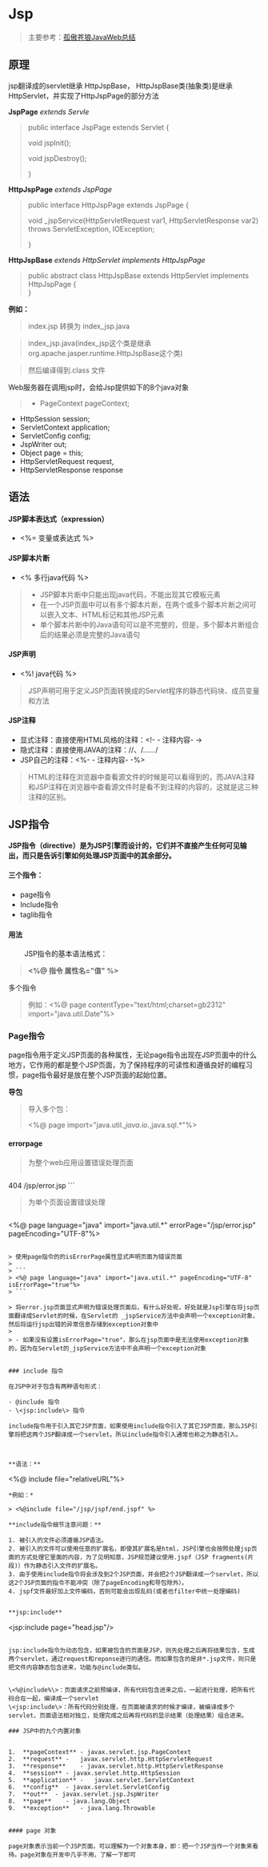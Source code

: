 # Jsp

> 主要参考：[孤傲苍狼JavaWeb总结](http://www.cnblogs.com/xdp-gacl/tag/JavaWeb%E5%AD%A6%E4%B9%A0%E6%80%BB%E7%BB%93/)

## 原理

jsp翻译成的servlet继承 HttpJspBase，
HttpJspBase类(抽象类)是继承HttpServlet，并实现了HttpJspPage的部分方法

**JspPage** *extends Servle*
> public interface JspPage extends Servlet {
> 
> void jspInit();
> 
> void jspDestroy();
> 
> }

**HttpJspPage** *extends JspPage*
> public interface HttpJspPage extends JspPage {
> 
> void _jspService(HttpServletRequest var1, HttpServletResponse var2) throws ServletException, IOException;
>
> }



**HttpJspBase** *extends HttpServlet implements HttpJspPage*
> public abstract class HttpJspBase 
    extends HttpServlet 
    implements HttpJspPage {   
}

**例如：**
> index.jsp 转换为 index_jsp.java

> index_jsp.java(index_jsp这个类是继承 org.apache.jasper.runtime.HttpJspBase这个类)

> 然后编译得到.class 文件

Web服务器在调用jsp时，会给Jsp提供如下的8个java对象
> - PageContext pageContext;
- HttpSession session;
- ServletContext application;
- ServletConfig config;
- JspWriter out;
- Object page = this;
- HttpServletRequest request, 
- HttpServletResponse response



## 语法

#### JSP脚本表达式（expression）

-  <%= 变量或表达式 %>

#### JSP脚本片断

-  <% 多行java代码 %>

>  - JSP脚本片断中只能出现java代码，不能出现其它模板元素
> - 在一个JSP页面中可以有多个脚本片断，在两个或多个脚本片断之间可以嵌入文本、HTML标记和其他JSP元素
> - 单个脚本片断中的Java语句可以是不完整的，但是，多个脚本片断组合后的结果必须是完整的Java语句

#### JSP声明

- <%! java代码 %>

> JSP声明可用于定义JSP页面转换成的Servlet程序的静态代码块、成员变量和方法 

#### JSP注释
 
 - 显式注释：直接使用HTML风格的注释：<!- - 注释内容- ->
 - 隐式注释：直接使用JAVA的注释：//、/*……*/
 - JSP自己的注释：<%- - 注释内容- -%>

> HTML的注释在浏览器中查看源文件的时候是可以看得到的，而JAVA注释和JSP注释在浏览器中查看源文件时是看不到注释的内容的，这就是这三种注释的区别。

## JSP指令

**JSP指令（directive）是为JSP引擎而设计的，它们并不直接产生任何可见输出，而只是告诉引擎如何处理JSP页面中的其余部分。**

#### 三个指令：

- page指令
- Include指令
- taglib指令

#### 用法
　　
JSP指令的基本语法格式：

> **<%@ 指令 属性名="值" %>**

多个指令

> 例如：<%@ page contentType="text/html;charset=gb2312" import="java.util.Date"%>


### Page指令

 page指令用于定义JSP页面的各种属性，无论page指令出现在JSP页面中的什么地方，它作用的都是整个JSP页面，为了保持程序的可读性和遵循良好的编程习惯，page指令最好是放在整个JSP页面的起始位置。


**导包**
> 导入多个包：
> 
> <%@ page import="java.util.*,java.io.*,java.sql.*"%>


#### errorpage

> 为整个web应用设置错误处理页面
> 
> ```
  <error-page>
      <error-code>404</error-code>
      <location>/jsp/error.jsp </location>
  </error-page>
```


> 为单个页面设置错误处理
> 
> ```
<%@ page language="java" import="java.util.*" errorPage="/jsp/error.jsp" pageEncoding="UTF-8"%>
```

> 使用page指令的的isErrorPage属性显式声明页面为错误页面
>
> ``` 
> <%@ page language="java" import="java.util.*" pageEncoding="UTF-8" isErrorPage="true"%>
> ```

> 将error.jsp页面显式声明为错误处理页面后，有什么好处呢，好处就是Jsp引擎在将jsp页面翻译成Servlet的时候，在Servlet的 _jspService方法中会声明一个exception对象，然后将运行jsp出错的异常信息存储到exception对象中
> 
> - 如果没有设置isErrorPage="true"，那么在jsp页面中是无法使用exception对象的，因为在Servlet的_jspService方法中不会声明一个exception对象


### include 指令

在JSP中对于包含有两种语句形式：

- @include 指令
- \<jsp:include\> 指令

include指令用于引入其它JSP页面，如果使用include指令引入了其它JSP页面，那么JSP引擎将把这两个JSP翻译成一个servlet。所以include指令引入通常也称之为静态引入。



**语法：**

```
<%@ include file="relativeURL"%>
```
*例如：*
 
> <%@include file="/jsp/jspf/end.jspf" %>

**include指令细节注意问题：**

1. 被引入的文件必须遵循JSP语法。
2. 被引入的文件可以使用任意的扩展名，即使其扩展名是html，JSP引擎也会按照处理jsp页面的方式处理它里面的内容，为了见明知意，JSP规范建议使用.jspf（JSP fragments(片段)）作为静态引入文件的扩展名。
3. 由于使用include指令将会涉及到2个JSP页面，并会把2个JSP翻译成一个servlet，所以这2个JSP页面的指令不能冲突（除了pageEncoding和导包除外）。
4. jspf文件最好加上文件编码，否则可能会出现乱码(或者也filter中统一处理编码)


**jsp:include**

```
<jsp:include page="head.jsp"/>
```

jsp:include指令为动态包含，如果被包含的页面是JSP，则先处理之后再将结果包含，生成两个servlet，通过request和reponse进行的通信。而如果包含的是非*.jsp文件，则只是把文件内容静态包含进来，功能与@include类似。


\<%@include%\>：页面请求之前预编译，所有代码包含进来之后，一起进行处理，把所有代码合在一起，编译成一个servlet
\<jsp:include\>：所有代码分别处理，在页面被请求的时候才编译，被编译成多个servlet，页面语法相对独立，处理完成之后再将代码的显示结果（处理结果）组合进来。

### JSP中的九个内置对象


1.	**pageContext**	- javax.servlet.jsp.PageContext
2.	**request** - 	javax.servlet.http.HttpServletRequest
3.	**response**	- javax.servlet.http.HttpServletResponse
4.	**session**	- javax.servlet.http.HttpSession
5.	**application** - 	javax.servlet.ServletContext
6.	**config**	- javax.servlet.ServletConfig
7.	**out**	 - javax.servlet.jsp.JspWriter
8.	**page**	- java.lang.Object
9.	**exception**	- java.lang.Throwable


#### page 对象

page对象表示当前一个JSP页面，可以理解为一个对象本身，即：把一个JSP当作一个对象来看待。page对象在开发中几乎不用，了解一下即可




